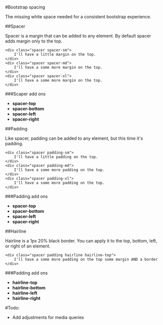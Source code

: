 #Bootstrap spacing

The missing white space needed for a consistent bootstrap experience.

##Spacer

Spacer is a margin that can be added to any element. By default spacer adds margin only to the top.

```
<div class="spacer spacer-sm">
	I'll have a little margin on the top.
</div>
<div class="spacer spacer-md">
	I'll have a some more margin on the top.
</div>
<div class="spacer spacer-xl">
	I'll have a some more margin on the top.
</div>
```

###Scaper add ons

- **spacer-top**
- **spacer-bottom**
- **spacer-left**
- **spacer-right**

##Padding

Like spacer, padding can be added to any element, but this time it's padding.

```
<div class="spacer padding-sm">
	I'll have a little padding on the top.
</div>
<div class="spacer padding-md">
	I'll have a some more padding on the top.
</div>
<div class="spacer padding-xl">
	I'll have a some more padding on the top.
</div>
```

###Padding add ons

- **spacer-top**
- **spacer-bottom**
- **spacer-left**
- **spacer-right**

##Hairline

Hairline is a 1px 20% black border. You can apply it to the top, bottom, left, or right of an element.

```
<div class="spacer padding hairline hairline-top">
	I'll have a some more padding on the top some margin AND a border
</div>
```

###Padding add ons

- **hairline-top**
- **hairline-bottom**
- **hairline-left**
- **hairline-right**

#Todo:

- Add adjustments for media queries
